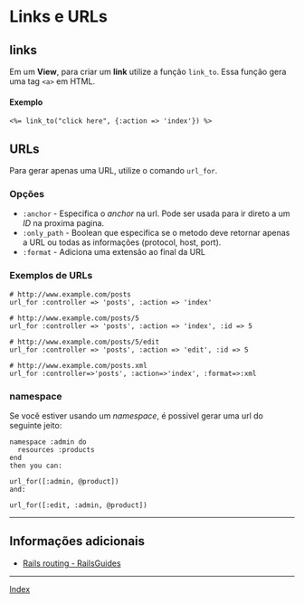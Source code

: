 # Links e URLs

## links

Em um **View**, para criar um **link** utilize a função ```link_to```. Essa função gera uma tag ```<a>``` em HTML.

#### Exemplo
	
	<%= link_to("click here", {:action => 'index'}) %>

## URLs

Para gerar apenas uma URL, utilize o comando ```url_for```.


### Opções

* ```:anchor``` - Especifica o *anchor* na url. Pode ser usada para ir direto a um *ID* na proxima pagina.
* ```:only_path``` - Boolean que especifica se o metodo deve retornar apenas a URL ou todas as informações (protocol, host, port).
* ```:format``` - Adiciona uma extensão ao final da URL 

### Exemplos de URLs

	# http://www.example.com/posts
	url_for :controller => 'posts', :action => 'index'
	
	# http://www.example.com/posts/5
	url_for :controller => 'posts', :action => 'index', :id => 5
	
	# http://www.example.com/posts/5/edit
	url_for :controller => 'posts', :action => 'edit', :id => 5
	
	# http://www.example.com/posts.xml
	url_for :controller=>'posts', :action=>'index', :format=>:xml
	
### namespace

Se você estiver usando um *namespace*, é possivel gerar uma url do seguinte jeito:

	namespace :admin do
	  resources :products
	end
	then you can:
	
	url_for([:admin, @product])
	and:
	
	url_for([:edit, :admin, @product])

-----------------
## Informações adicionais

* [Rails routing - RailsGuides](http://guides.rubyonrails.org/routing.html)

-----------------

[Index](index.md)

<!-- Highlight syntax for Mou.app, insert at the bottom of the markdown document  -->
 
<script src="http://yandex.st/highlightjs/7.3/highlight.min.js"></script>
<link rel="stylesheet" href="http://yandex.st/highlightjs/7.3/styles/github.min.css">
<script>
  hljs.initHighlightingOnLoad();
</script>
